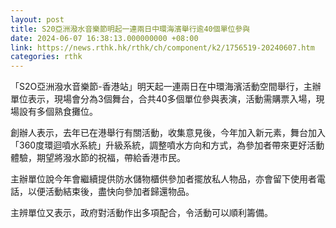 ```yaml
---
layout: post
title: S20亞洲潑水音樂節明起一連兩日中環海濱舉行逾40個單位參與
date: 2024-06-07 16:38:13.000000000 +08:00
link: https://news.rthk.hk/rthk/ch/component/k2/1756519-20240607.htm
categories: rthk
---
```


「S2O亞洲潑水音樂節-香港站」明天起一連兩日在中環海濱活動空間舉行，主辦單位表示，現場會分為3個舞台，合共40多個單位參與表演，活動需購票入場，現場設有多個熟食攤位。 

創辦人表示，去年已在港舉行有關活動，收集意見後，今年加入新元素，舞台加入「360度環迴噴水系統」升級系統，調整噴水方向和方式，為參加者帶來更好活動體驗，期望將潑水節的祝福，帶給香港市民。

主辦單位說今年會繼續提供防水儲物櫃供參加者擺放私人物品，亦會留下使用者電話，以便活動結束後，盡快向參加者歸還物品。

主辨單位又表示，政府對活動作出多項配合，令活動可以順利籌備。
